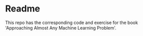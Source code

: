 # Readme

This repo has the corresponding code and exercise for the book 'Approaching Almost Any Machine Learning Problem'.